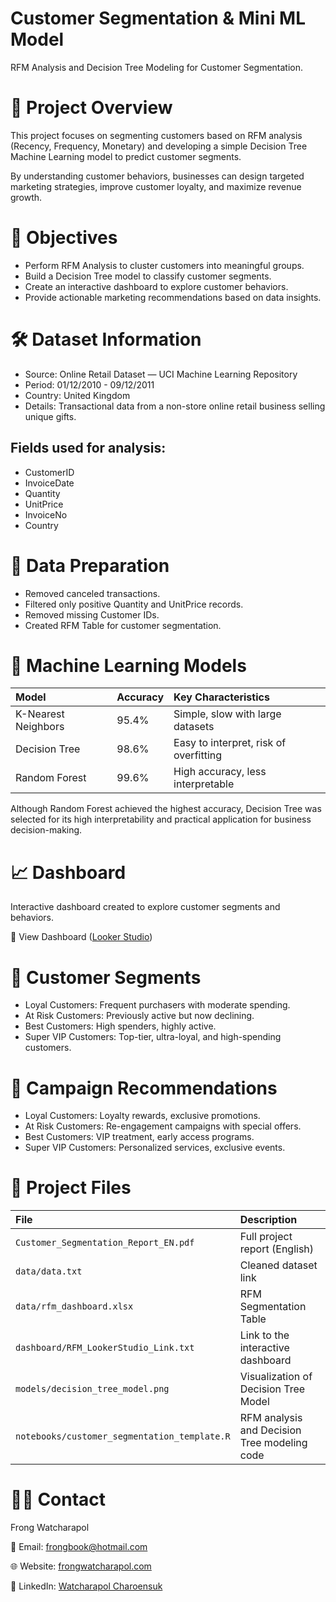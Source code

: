 # Customer Segmentation & Mini ML Model
RFM Analysis and Decision Tree Modeling for Customer Segmentation.

# 📖 Project Overview
This project focuses on segmenting customers based on RFM analysis (Recency, Frequency, Monetary) and developing a simple Decision Tree Machine Learning model to predict customer segments.

By understanding customer behaviors, businesses can design targeted marketing strategies, improve customer loyalty, and maximize revenue growth.

# 🎯 Objectives
- Perform RFM Analysis to cluster customers into meaningful groups.
- Build a Decision Tree model to classify customer segments.
- Create an interactive dashboard to explore customer behaviors.
- Provide actionable marketing recommendations based on data insights.

# 🛠 Dataset Information
- Source: Online Retail Dataset — UCI Machine Learning Repository
- Period: 01/12/2010 - 09/12/2011
- Country: United Kingdom
- Details: Transactional data from a non-store online retail business selling unique gifts.
 ## Fields used for analysis:
 - CustomerID
 - InvoiceDate
 - Quantity
 - UnitPrice
 - InvoiceNo
 - Country

# 🧹 Data Preparation
- Removed canceled transactions.
- Filtered only positive Quantity and UnitPrice records.
- Removed missing Customer IDs.
- Created RFM Table for customer segmentation.

# 🤖 Machine Learning Models

| Model | Accuracy | Key Characteristics |
|:--------|:--------|:--------|
| K-Nearest Neighbors | 95.4% | Simple, slow with large datasets |
| Decision Tree | 98.6% | Easy to interpret, risk of overfitting |
| Random Forest | 99.6% | High accuracy, less interpretable |

Although Random Forest achieved the highest accuracy, 
Decision Tree was selected for its high interpretability 
and practical application for business decision-making.

# 📈 Dashboard
Interactive dashboard created to explore customer segments and behaviors.

🔗 View Dashboard ([Looker Studio](https://lookerstudio.google.com/reporting/e3f177c7-548c-49c8-97cc-18c34a787ad9))

# 🧠 Customer Segments
- Loyal Customers: Frequent purchasers with moderate spending.
- At Risk Customers: Previously active but now declining.
- Best Customers: High spenders, highly active.
- Super VIP Customers: Top-tier, ultra-loyal, and high-spending customers.

# 📢 Campaign Recommendations
- Loyal Customers: Loyalty rewards, exclusive promotions.
- At Risk Customers: Re-engagement campaigns with special offers.
- Best Customers: VIP treatment, early access programs.
- Super VIP Customers: Personalized services, exclusive events.

# 📂 Project Files
| File | Description |
|:--------|:--------|
| `Customer_Segmentation_Report_EN.pdf` | Full project report (English) |
| `data/data.txt` | Cleaned dataset link |
| `data/rfm_dashboard.xlsx` | RFM Segmentation Table |
| `dashboard/RFM_LookerStudio_Link.txt` | Link to the interactive dashboard |
| `models/decision_tree_model.png` | Visualization of Decision Tree Model |
| `notebooks/customer_segmentation_template.R` | RFM analysis and Decision Tree modeling code |

# 👨‍💻 Contact
Frong Watcharapol

📧 Email: frongbook@hotmail.com

🌐 Website: [frongwatcharapol.com](www.......com)

🔗 LinkedIn: [Watcharapol Charoensuk](www.linkedin.com/in/watcharapol-charoensuk-336b4a342)
